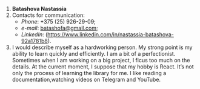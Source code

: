 1. **Batashova Nastassia**
2. Contacts for communication:
    * _Phone_: +375 (25) 926-29-09;
    * _e-mail_: batashofa@gmail.com;
    * _LinkedIn_: (https://www.linkedin.com/in/nastassia-batashova-92a1781b8).
3. I would describe myself as a hardworking person. My strong point is my ability to learn quickly and efficiently. I am a bit of a perfectionist. Sometimes when I am working on a big project, I ficus too much on the details. At the current moment, I suppose that my hobby is React. It’s not only the process of learning the library for me. I like reading a documentation,watching videos  on Telegram and YouTube.